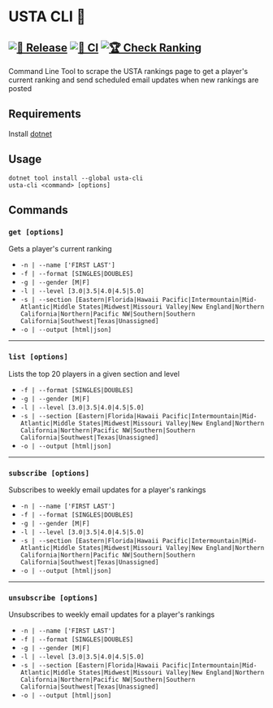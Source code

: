 # USTA CLI 🎾

## [![🚀 Release](https://github.com/lineville/usta-cli/actions/workflows/release.yml/badge.svg)](https://github.com/lineville/usta-cli/actions/workflows/release.yml) [![🧪 CI](https://github.com/lineville/usta-cli/actions/workflows/ci.yml/badge.svg)](https://github.com/lineville/usta-cli/actions/workflows/ci.yml) [![🏆 Check Ranking](https://github.com/lineville/usta-cli/actions/workflows/check_rank.yml/badge.svg)](https://github.com/lineville/usta-cli/actions/workflows/check_rank.yml)

Command Line Tool to scrape the USTA rankings page to get a player's current ranking and send scheduled email updates when new rankings are posted

## Requirements

Install [dotnet](https://dotnet.microsoft.com/en-us/download)

## Usage

```console
dotnet tool install --global usta-cli
usta-cli <command> [options]
```

## Commands

### `get [options]`

Gets a player's current ranking

- `-n | --name ['FIRST LAST']`
- `-f | --format [SINGLES|DOUBLES]`
- `-g | --gender [M|F]`
- `-l | --level [3.0|3.5|4.0|4.5|5.0]`
- `-s | --section [Eastern|Florida|Hawaii Pacific|Intermountain|Mid-Atlantic|Middle States|Midwest|Missouri Valley|New England|Northern California|Northern|Pacific NW|Southern|Southern California|Southwest|Texas|Unassigned]`
- `-o | --output [html|json]`

---

### `list [options]`

Lists the top 20 players in a given section and level

- `-f | --format [SINGLES|DOUBLES]`
- `-g | --gender [M|F]`
- `-l | --level [3.0|3.5|4.0|4.5|5.0]`
- `-s | --section [Eastern|Florida|Hawaii Pacific|Intermountain|Mid-Atlantic|Middle States|Midwest|Missouri Valley|New England|Northern California|Northern|Pacific NW|Southern|Southern California|Southwest|Texas|Unassigned]`
- `-o | --output [html|json]`

---

### `subscribe [options]`

Subscribes to weekly email updates for a player's rankings

- `-n | --name ['FIRST LAST']`
- `-f | --format [SINGLES|DOUBLES]`
- `-g | --gender [M|F]`
- `-l | --level [3.0|3.5|4.0|4.5|5.0]`
- `-s | --section [Eastern|Florida|Hawaii Pacific|Intermountain|Mid-Atlantic|Middle States|Midwest|Missouri Valley|New England|Northern California|Northern|Pacific NW|Southern|Southern California|Southwest|Texas|Unassigned]`
- `-o | --output [html|json]`

---

### `unsubscribe [options]`

Unsubscribes to weekly email updates for a player's rankings

- `-n | --name ['FIRST LAST']`
- `-f | --format [SINGLES|DOUBLES]`
- `-g | --gender [M|F]`
- `-l | --level [3.0|3.5|4.0|4.5|5.0]`
- `-s | --section [Eastern|Florida|Hawaii Pacific|Intermountain|Mid-Atlantic|Middle States|Midwest|Missouri Valley|New England|Northern California|Northern|Pacific NW|Southern|Southern California|Southwest|Texas|Unassigned]`
- `-o | --output [html|json]`
